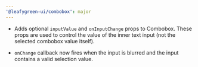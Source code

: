 ```yaml
---
'@leafygreen-ui/combobox': major
---
```


- Adds optional `inputValue` and `onInputChange` props to Combobox. These props are used to control the value of the inner text input (not the selected combobox value itself).

- `onChange` callback now fires when the input is blurred and the input contains a valid selection value.
